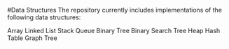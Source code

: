 
#Data Structures
The repository currently includes implementations of the following data structures:

Array
Linked List
Stack
Queue
Binary Tree
Binary Search Tree
Heap
Hash Table
Graph
Tree
